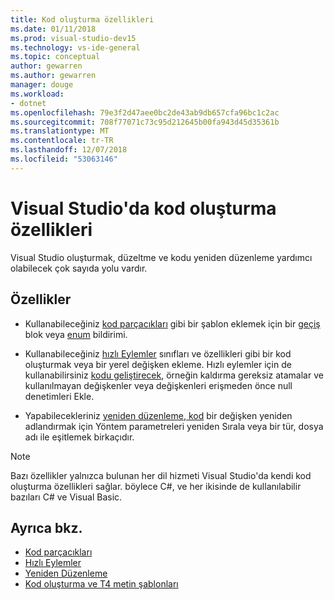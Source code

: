 ```yaml
---
title: Kod oluşturma özellikleri
ms.date: 01/11/2018
ms.prod: visual-studio-dev15
ms.technology: vs-ide-general
ms.topic: conceptual
author: gewarren
ms.author: gewarren
manager: douge
ms.workload:
- dotnet
ms.openlocfilehash: 79e3f2d47aee0bc2de43ab9db657cfa96bc1c2ac
ms.sourcegitcommit: 708f77071c73c95d212645b00fa943d45d35361b
ms.translationtype: MT
ms.contentlocale: tr-TR
ms.lasthandoff: 12/07/2018
ms.locfileid: "53063146"
---
```

# <a name="code-generation-features-in-visual-studio"></a>Visual Studio'da kod oluşturma özellikleri

Visual Studio oluşturmak, düzeltme ve kodu yeniden düzenleme yardımcı olabilecek çok sayıda yolu vardır.

## <a name="features"></a>Özellikler

- Kullanabileceğiniz [kod parçacıkları](../ide/code-snippets.md) gibi bir şablon eklemek için bir [geçiş](/dotnet/csharp/language-reference/keywords/switch) blok veya [enum](/dotnet/csharp/language-reference/keywords/enum) bildirimi.

- Kullanabileceğiniz [hızlı Eylemler](../ide/quick-actions.md) sınıfları ve özellikleri gibi bir kod oluşturmak veya bir yerel değişken ekleme. Hızlı eylemler için de kullanabilirsiniz [kodu geliştirecek](../ide/common-quick-actions.md), örneğin kaldırma gereksiz atamalar ve kullanılmayan değişkenler veya değişkenleri erişmeden önce null denetimleri Ekle.

- Yapabilecekleriniz [yeniden düzenleme, kod](../ide/refactoring-in-visual-studio.md) bir değişken yeniden adlandırmak için Yöntem parametreleri yeniden Sırala veya bir tür, dosya adı ile eşitlemek birkaçıdır.

> [!NOTE]
> Bazı özellikler yalnızca bulunan her dil hizmeti Visual Studio'da kendi kod oluşturma özellikleri sağlar. böylece C#, ve her ikisinde de kullanılabilir bazıları C# ve Visual Basic.

## <a name="see-also"></a>Ayrıca bkz.

- [Kod parçacıkları](../ide/code-snippets.md)
- [Hızlı Eylemler](../ide/quick-actions.md)
- [Yeniden Düzenleme](../ide/refactoring-in-visual-studio.md)
- [Kod oluşturma ve T4 metin şablonları](../modeling/code-generation-and-t4-text-templates.md)